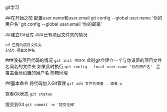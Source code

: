 git学习

##在开始之前
配置user.name和user.email
git config --global user.name '你的用户名' 
git config --global user.email '你的邮箱'

##建立Git仓库
###已有项目文件夹的情况
```
cd 已有的项目文件夹
init 项目文件名
```
###没有项目代码的情况
`git init 项目名`
此时git会建立一个与你设置的项目文件名同名的文件夹
如果此时执行
`git config --local user.name '你的用户名' `
会覆盖全局设置的用户名
邮箱同理

##基本命令
将代码加入Git管理
`git add 文件名或者 . 或者-u`

查看Git状态
`git status`

提交到Git
`git commit -m '提交注释'`